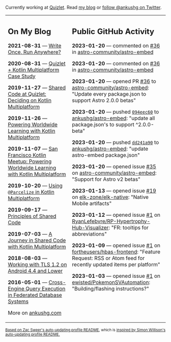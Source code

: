 Currently working at [Quizlet](https://quizlet.com/). Read [my blog](https://ankushg.com/) or [follow @ankushg on Twitter](https://twitter.com/ankushg).

<table><tr><td valign="top" width="40%">

## On My Blog
<!-- blog starts -->
**2021-08-31** — [Write Once, Run Anywhere?](https://ankushg.com/posts/write-once-run-anywhere-increment/)

**2020-08-31** — [Quizlet + Kotlin Multiplatform Case Study](https://ankushg.com/posts/quizlet-kotlin-multiplatform-case-study/)

**2019-11-27** — [Shared Code at Quizlet: Deciding on Kotlin Multiplatform](https://ankushg.com/posts/shared-code-kotlin-multiplatform/)

**2019-11-26** — [Powering Worldwide Learning with Kotlin Multiplatform](https://ankushg.com/speaking/droidcon-sf-2019)

**2019-11-07** — [San Francisco Kotlin Meetup: Powering Worldwide Learning with Kotlin Multiplatform](https://ankushg.com/speaking/sf-kotlin-meetup-2019)

**2019-10-20** — [Using `@Parcelize` in Kotlin Multiplatform](https://ankushg.com/posts/multiplatform-parcelize/)

**2019-09-17** — [Principles of Shared Code](https://ankushg.com/speaking/denver-startup-week-2019)

**2019-07-03** — [A Journey in Shared Code with Kotlin Multiplatform](https://ankushg.com/speaking/droidcon-berlin-2019)

**2018-08-03** — [Working with TLS 1.2 on Android 4.4 and Lower](https://ankushg.com/posts/tls-1.2-on-android/)

**2016-05-01** — [Cross-Engine Query Execution in Federated Database Systems](https://ankushg.com/projects/thesis)
<!-- blog ends -->
More on [ankushg.com](https://ankushg.com/)
</td><td valign="top" width="60%">

## Public GitHub Activity
<!-- githubActivity starts -->
**2023-01-20** — commented on [#36](https://github.com/astro-community/astro-embed/pull/36#issuecomment-1399105883) in [astro-community/astro-embed](https://api.github.com/repos/astro-community/astro-embed)

**2023-01-20** — commented on [#36](https://github.com/astro-community/astro-embed/pull/36#issuecomment-1399103168) in [astro-community/astro-embed](https://api.github.com/repos/astro-community/astro-embed)

**2023-01-20** — opened PR [#36](https://github.com/astro-community/astro-embed/pull/36) to [astro-community/astro-embed](https://api.github.com/repos/astro-community/astro-embed): "Update every package.json to support Astro 2.0.0 betas"

**2023-01-20** — pushed [`094eec60`](https://github.com/ankushg/astro-embed/commit/094eec60ba643cffac3cfb8fd8b57eaf52f1503e) to [ankushg/astro-embed](https://api.github.com/repos/ankushg/astro-embed): "update all package.json's to support ^2.0.0-beta"

**2023-01-20** — pushed [`dd241a90`](https://github.com/ankushg/astro-embed/commit/dd241a901ddd25c6857374ff45277a407155350c) to [ankushg/astro-embed](https://api.github.com/repos/ankushg/astro-embed): "update astro-embed package.json"

**2023-01-20** — opened issue [#35](https://github.com/astro-community/astro-embed/issues/35) on [astro-community/astro-embed](https://api.github.com/repos/astro-community/astro-embed): "Support for Astro v2 betas"

**2023-01-13** — opened issue [#19](https://github.com/elk-zone/elk-native/issues/19) on [elk-zone/elk-native](https://api.github.com/repos/elk-zone/elk-native): "Native Mobile artifacts"

**2023-01-12** — opened issue [#1](https://github.com/RyanLefebvre/RP-Hypertrophy-Hub-Visualizer/issues/1) on [RyanLefebvre/RP-Hypertrophy-Hub-Visualizer](https://api.github.com/repos/RyanLefebvre/RP-Hypertrophy-Hub-Visualizer): "FR: tooltips for abbreviations"

**2023-01-09** — opened issue [#1](https://github.com/fortheusers/hbas-frontend/issues/1) on [fortheusers/hbas-frontend](https://api.github.com/repos/fortheusers/hbas-frontend): "Feature Request: RSS or Atom feed for recently updated items per platform"

**2023-01-03** — opened issue [#1](https://github.com/ewisted/PokemonSVAutomation/issues/1) on [ewisted/PokemonSVAutomation](https://api.github.com/repos/ewisted/PokemonSVAutomation): "Building/flashing instructions?"
<!-- githubActivity ends -->
</td></tr></table>

<sub><a href="https://github.com/ZacSweers/ZacSweers">Based on Zac Sweer's auto-updating profile README</a>, which is <a href="https://simonwillison.net/2020/Jul/10/self-updating-profile-readme/">inspired by Simon Willison's auto-updating profile README.</a></sub>